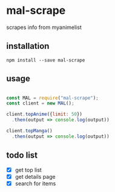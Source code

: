 # mal-scrape
scrapes info from myanimelist

## installation
```
npm install --save mal-scrape
```

## usage
```javascript

const MAL = require("mal-scrape");
const client = new MAL();

client.topAnime({limit: 50})
  .then(output => console.log(output))

client.topManga()
  .then(output => console.log(output))

```

## todo list
- [x] get top list
- [x] get details page
- [x] search for items
